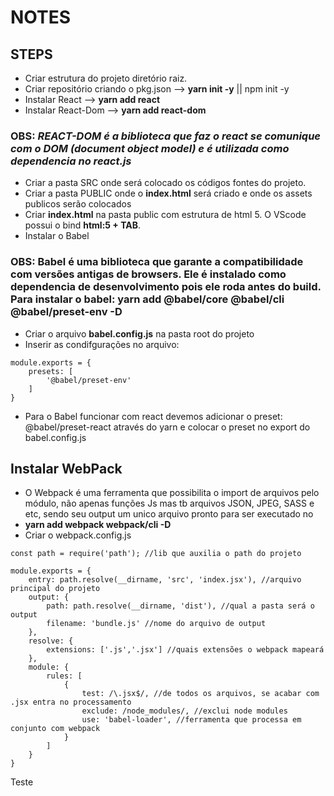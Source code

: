 # NOTES

## STEPS
* Criar estrutura do projeto diretório raiz.
* Criar repositório criando o pkg.json --> **yarn init -y** || npm init -y
* Instalar React --> **yarn add react**
* Instalar React-Dom --> **yarn add react-dom**


### OBS: *REACT-DOM é a biblioteca que faz o react se comunique com o DOM (document object model) e é utilizada como dependencia no react.js*
* Criar a pasta SRC onde será colocado os códigos fontes do projeto.
* Criar a pasta PUBLIC onde o **index.html** será criado e onde os assets publicos serão colocados
* Criar **index.html** na pasta public com estrutura de html 5. O VScode possui o bind **html:5 + TAB**.
* Instalar o Babel



### OBS: Babel é uma biblioteca que garante a **compatibilidade** com versões antigas de browsers. Ele é instalado como dependencia de desenvolvimento pois ele roda antes do build. Para instalar o babel: **yarn add @babel/core @babel/cli @babel/preset-env -D**

* Criar o arquivo **babel.config.js** na pasta root do projeto
* Inserir as condifgurações no arquivo:

```
module.exports = {
    presets: [
        '@babel/preset-env'
    ]
}
```

* Para o Babel funcionar com react devemos adicionar o preset: @babel/preset-react através do yarn e colocar o preset no export do babel.config.js

## Instalar WebPack
* O Webpack é uma ferramenta que possibilita o import de arquivos pelo módulo, não apenas funções Js mas tb arquivos JSON, JPEG, SASS e etc, sendo seu output um unico arquivo pronto para ser executado no
* **yarn add webpack webpack/cli -D**
* Criar o webpack.config.js

```
const path = require('path'); //lib que auxilia o path do projeto

module.exports = {
    entry: path.resolve(__dirname, 'src', 'index.jsx'), //arquivo principal do projeto
    output: {
        path: path.resolve(__dirname, 'dist'), //qual a pasta será o output
        filename: 'bundle.js' //nome do arquivo de output
    },
    resolve: {
        extensions: ['.js','.jsx'] //quais extensões o webpack mapeará
    },
    module: {
        rules: [
            {
                test: /\.jsx$/, //de todos os arquivos, se acabar com .jsx entra no processamento
                exclude: /node_modules/, //exclui node modules
                use: 'babel-loader', //ferramenta que processa em conjunto com webpack
            }
        ]
    }
}
```

Teste




